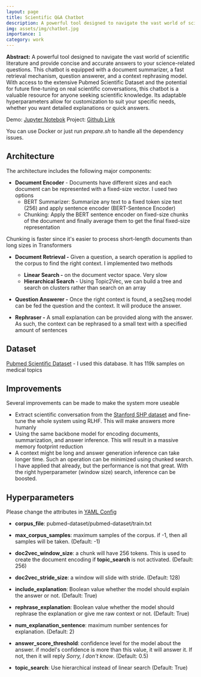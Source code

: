 ```yaml
---
layout: page
title: Scientific Q&A Chatbot
description: A powerful tool designed to navigate the vast world of scientific literature and provide concise and accurate answers to your science-related questions.
img: assets/img/chatbot.jpg
importance: 1
category: work
---
```


**Abstract:** A powerful tool designed to navigate the vast world of scientific literature and provide concise and accurate answers to your science-related questions. This chatbot is equipped with  a document summarizer, a fast retrieval mechanism, question answerer, and a context rephrasing model. With access to the extensive Pubmed Scientific Dataset and the potential for future fine-tuning on real scientific conversations, this chatbot is a valuable resource for anyone seeking scientific knowledge. Its adaptable hyperparameters allow for customization to suit your specific needs, whether you want detailed explanations or quick answers. 

Demo: [Jupyter Notebok](https://github.com/leobitz/science-chatbot/blob/main/demo.ipynb)
Project: [Github Link](https://github.com/leobitz/science-chatbot.git)

You can use Docker or just run *prepare.sh* to handle all the dependency issues.

## Architecture

The architecture includes the following major components:

- **Document Encoder** - Documents have different sizes and each document can be represented with a fixed-size vector. I used two options
  - BERT Summarizer: Summarize any text to a fixed token size text (256) and apply sentence encoder (BERT-Sentence Encoder)
  - Chunking: Apply the BERT sentence encoder on fixed-size chunks of the document and finally average them to get the final fixed-size representation

Chunking is faster since it's easier to process short-length documents than long sizes in Transformers

- **Document Retrieval -** Given a question, a search operation is applied to the corpus to find the right context. I implemented two methods
  - **Linear Search -** on the document vector space. Very slow
  - **Hierarchical Search** - Using Topic2Vec, we can build a tree and search on clusters rather than search on an array

- **Question Answerer -** Once the right context is found, a seq2seq model can be fed the question and the context. It will produce the answer.

- **Rephraser -** A small explanation can be provided along with the answer. As such, the context can be rephrased to a small text with a specified amount of sentences

## Dataset

[Pubmed Scientific Dataset](https://huggingface.co/datasets/scientific_papers) - I used this database. It has 119k samples on medical topics

## Improvements

Several improvements can be made to make the system more useable

- Extract scientific conversation from the [Stanford SHP dataset](https://huggingface.co/datasets/stanfordnlp/SHP) and fine-tune the whole system using RLHF. This will make answers more humanly
- Using the same backbone model for encoding documents, summarization, and answer inference. This will result in a massive memory footprint reduction
- A context might be long and answer generation inference can take longer time. Such an operation can be minimized using chunked search. I have applied that already, but the performance is not that great. With the right hyperparameter (window size) search, inference can be boosted.


## Hyperparameters

Please change the attributes in [YAML Config](https://github.com/leobitz/sci-bot/blob/main/botconfig.yaml)

- **corpus_file**: pubmed-dataset/pubmed-dataset/train.txt

- **max_corpus_samples**:  maximum samples of the corpus. if -1, then all samples will be taken. (Default: -1)

- **doc2vec_window_size**: a chunk will have 256 tokens. This is used to create the document encoding if **topic_search** is not activated. (Default: 256)
- **doc2vec_stride_size**: a window will slide with stride. (Default: 128)
- **include_explanation**: Boolean value whether the model should  explain the answer or not. (Default: True)
- **rephrase_explanation**: Boolean value whether the model should rephrase the explanation or give me raw context or not. (Default: True)
- **num_explanation_sentence**: maximum number sentences for explanation. (Default: 2)
- **answer_score_threshold**: confidence level for the model about the answer. if model's confidence is more than this value, it will answer it. If not, then it will reply *Sorry, I don't know*. (Default: 0.5)
- **topic_search**: Use hierarchical instead of linear search (Default: True)
